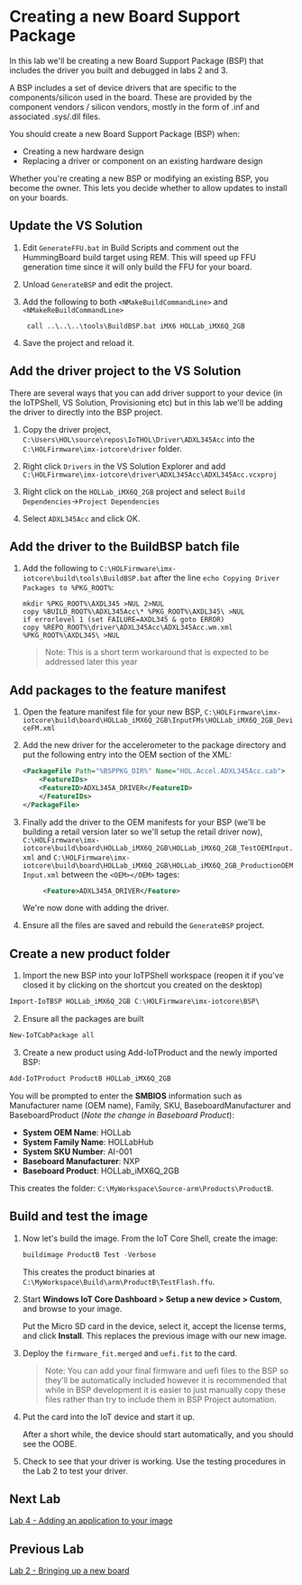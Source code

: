 # Creating a new Board Support Package

In this lab we'll be creating a new Board Support Package (BSP) that includes the driver you built and debugged in labs 2 and 3. 

A BSP includes a set of device drivers that are specific to the components/silicon used in the board. These are provided by the component vendors / silicon vendors, mostly in the form of .inf and associated .sys/.dll files.

You should create a new Board Support Package (BSP) when:
- Creating a new hardware design
- Replacing a driver or component on an existing hardware design

Whether you're creating a new BSP or modifying an existing BSP, you become the owner. This lets you decide whether to allow updates to install on your boards.

## Update the VS Solution

1. Edit `GenerateFFU.bat` in Build Scripts and comment out the HummingBoard build target using REM. This will speed up FFU generation time since it will only build the FFU for your board.
2. Unload `GenerateBSP` and edit the project.
3. Add the following to both `<NMakeBuildCommandLine>` and `<NMakeReBuildCommandLine>`

        call ..\..\..\tools\BuildBSP.bat iMX6 HOLLab_iMX6Q_2GB

4. Save the project and reload it.

## Add the driver project to the VS Solution

There are several ways that you can add driver support to your device (in the IoTPShell, VS Solution, Provisioning etc) but in this lab we'll be adding the driver to directly into the BSP project.

1. Copy the driver project, `C:\Users\HOL\source\repos\IoTHOL\Driver\ADXL345Acc` into the `C:\HOLFirmware\imx-iotcore\driver` folder.

2. Right click `Drivers` in the VS Solution Explorer and add `C:\HOLFirmware\imx-iotcore\driver\ADXL345Acc\ADXL345Acc.vcxproj`

3. Right click on the `HOLLab_iMX6Q_2GB` project and select `Build Dependencies`->`Project Dependencies`

4. Select `ADXL345Acc` and click OK.

## Add the driver to the BuildBSP batch file

1. Add the following to `C:\HOLFirmware\imx-iotcore\build\tools\BuildBSP.bat` after the line `echo Copying Driver Packages to %PKG_ROOT%`:

   ```
   mkdir %PKG_ROOT%\AXDL345 >NUL 2>NUL
   copy %BUILD_ROOT%\ADXL345Acc\* %PKG_ROOT%\AXDL345\ >NUL
   if errorlevel 1 (set FAILURE=AXDL345 & goto ERROR)
   copy %REPO_ROOT%\driver\ADXL345Acc\ADXL345Acc.wm.xml %PKG_ROOT%\AXDL345\ >NUL
   ```
   
   > Note: This is a short term workaround that is expected to be addressed later this year

## Add packages to the feature manifest

1. Open the feature manifest file for your new BSP, `C:\HOLFirmware\imx-iotcore\build\board\HOLLab_iMX6Q_2GB\InputFMs\HOLLab_iMX6Q_2GB_DeviceFM.xml`

2. Add the new driver for the accelerometer to the package directory and put the following entry into the OEM section of the XML:

   ```xml
   <PackageFile Path="%BSPPKG_DIR%" Name="HOL.Accel.ADXL345Acc.cab">
       <FeatureIDs>
       <FeatureID>ADXL345A_DRIVER</FeatureID>
       </FeatureIDs>
   </PackageFile>
   ```

3. Finally add the driver to the OEM manifests for your BSP (we'll be building a retail version later so we'll setup the retail driver now), `C:\HOLFirmware\imx-iotcore\build\board\HOLLab_iMX6Q_2GB\HOLLab_iMX6Q_2GB_TestOEMInput.xml` and `C:\HOLFirmware\imx-iotcore\build\board\HOLLab_iMX6Q_2GB\HOLLab_iMX6Q_2GB_ProductionOEMInput.xml` between the `<OEM></OEM>` tages:

   ```xml
        <Feature>ADXL345A_DRIVER</Feature>
   ```

   We're now done with adding the driver.

4. Ensure all the files are saved and rebuild the `GenerateBSP` project.

## Create a new product folder

1. Import the new BSP into your IoTPShell workspace (reopen it if you've closed it by clicking on the shortcut you created on the desktop)

```powershell
Import-IoTBSP HOLLab_iMX6Q_2GB C:\HOLFirmware\imx-iotcore\BSP\
```

2. Ensure all the packages are built

```powershell
New-IoTCabPackage all
```

3. Create a new product using Add-IoTProduct and the newly imported BSP:

```powershell
Add-IoTProduct ProductB HOLLab_iMX6Q_2GB
```

You will be prompted to enter the **SMBIOS** information such as Manufacturer name (OEM name), Family, SKU, BaseboardManufacturer and BaseboardProduct (*Note the change in Baseboard Product*):

- **System OEM Name**: HOLLab
- **System Family Name**: HOLLabHub
- **System SKU Number**: AI-001
- **Baseboard Manufacturer**: NXP
- **Baseboard Product**: HOLLab_iMX6Q_2GB
  
This creates the folder: `C:\MyWorkspace\Source-arm\Products\ProductB`.

## Build and test the image

1. Now let's build the image. From the IoT Core Shell, create the image:

   ```powershell
   buildimage ProductB Test -Verbose
   ```

   This creates the product binaries at `C:\MyWorkspace\Build\arm\ProductB\TestFlash.ffu`.

2. Start **Windows IoT Core Dashboard > Setup a new device > Custom**, and browse to your image.
   
   Put the Micro SD card in the device, select it, accept the license terms, and click **Install**. This replaces the previous image with our new image.

3. Deploy the `firmware_fit.merged` and `uefi.fit` to the card.

   > Note: You can add your final firmware and uefi files to the BSP so they'll be automatically included however it is recommended that while in BSP development it is easier to just manually copy these files rather than try to include them in BSP Project automation.
   
4. Put the card into the IoT device and start it up.
   
   After a short while, the device should start automatically, and you should see the OOBE.

5. Check to see that your driver is working. Use the testing procedures in the Lab 2 to test your driver.

## Next Lab

[Lab 4 - Adding an application to your image](/Labs/Lab4/Lab4_Adding_an_app_to_your_image.md)

## Previous Lab

[Lab 2 - Bringing up a new board](/Labs/Lab2/Lab2_Bringing_up_a_new_board.md)